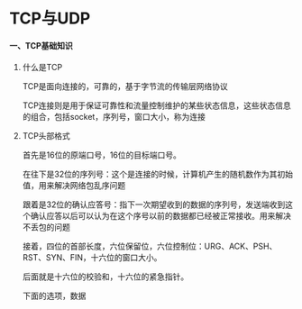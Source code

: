 # TCP与UDP

#### 一、TCP基础知识

 1. 什么是TCP

    TCP是面向连接的，可靠的，基于字节流的传输层网络协议

    TCP连接则是用于保证可靠性和流量控制维护的某些状态信息，这些状态信息的组合，包括socket，序列号，窗口大小，称为连接

2. TCP头部格式

   首先是16位的原端口号，16位的目标端口号。

   在往下是32位的序列号：这个是连接的时候，计算机产生的随机数作为其初始值，用来解决网络包乱序问题

   跟着是32位的确认应答号：指下一次期望收到的数据的序列号，发送端收到这个确认应答以后可以认为在这个序号以前的数据都已经被正常接收。用来解决不丢包的问题

   接着，四位的首部长度，六位保留位，六位控制位：URG、ACK、PSH、RST、SYN、FIN，十六位的窗口大小。

   后面就是十六位的校验和，十六位的紧急指针。

   下面的选项，数据

